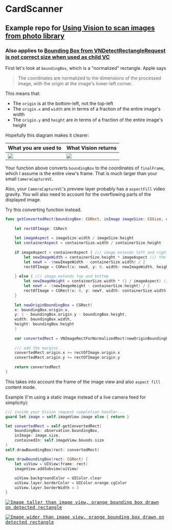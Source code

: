 # CardScanner

## Example repo for [Using Vision to scan images from photo library](https://stackoverflow.com/q/62373844/14351818)
### Also applies to [Bounding Box from VNDetectRectangleRequest is not correct size when used as child VC](https://stackoverflow.com/q/64759383/14351818)

First let's look at `boundingBox`, which is a "normalized" rectangle. Apple says 

> The coordinates are normalized to the dimensions of the processed image, with the origin at the image's lower-left corner.

This means that:
- The `origin` is at the bottom-left, not the top-left
- The `origin.x` and `width` are in terms of a fraction of the entire image's width
- The `origin.y` and `height` are in terms of a fraction of the entire image's height

Hopefully this diagram makes it clearer:


What you are used to | What Vision returns
--- | ---
![](https://i.stack.imgur.com/nDvgI.png) | ![](https://i.stack.imgur.com/owpMn.png)


Your function above converts `boundingBox` to the coordinates of `finalFrame`, which I assume is the entire view's frame. That is much larger than your small `CameraCaptureVC`.

Also, your `CameraCaptureVC`'s preview layer probably has a `aspectFill` video gravity. You will also need to account for the overflowing parts of the displayed image.

Try this converting function instead.

```swift
func getConvertedRect(boundingBox: CGRect, inImage imageSize: CGSize, containedIn containerSize: CGSize) -> CGRect {
    
    let rectOfImage: CGRect
    
    let imageAspect = imageSize.width / imageSize.height
    let containerAspect = containerSize.width / containerSize.height
    
    if imageAspect > containerAspect { /// image extends left and right
        let newImageWidth = containerSize.height * imageAspect /// the width of the overflowing image
        let newX = -(newImageWidth - containerSize.width) / 2
        rectOfImage = CGRect(x: newX, y: 0, width: newImageWidth, height: containerSize.height)
        
    } else { /// image extends top and bottom
        let newImageHeight = containerSize.width * (1 / imageAspect) /// the width of the overflowing image
        let newY = -(newImageHeight - containerSize.height) / 2
        rectOfImage = CGRect(x: 0, y: newY, width: containerSize.width, height: newImageHeight)
    }
    
    let newOriginBoundingBox = CGRect(
    x: boundingBox.origin.x,
    y: 1 - boundingBox.origin.y - boundingBox.height,
    width: boundingBox.width,
    height: boundingBox.height
    )
    
    var convertedRect = VNImageRectForNormalizedRect(newOriginBoundingBox, Int(rectOfImage.width), Int(rectOfImage.height))
    
    /// add the margins
    convertedRect.origin.x += rectOfImage.origin.x
    convertedRect.origin.y += rectOfImage.origin.y
    
    return convertedRect
}
```

This takes into account the frame of the image view and also `aspect fill` content mode.

Example (I'm using a static image instead of a live camera feed for simplicity):

```swift
/// inside your Vision request completion handler...
guard let image = self.imageView.image else { return }

let convertedRect = self.getConvertedRect(
    boundingBox: observation.boundingBox,
    inImage: image.size,
    containedIn: self.imageView.bounds.size
)
self.drawBoundingBox(rect: convertedRect)

func drawBoundingBox(rect: CGRect) {
    let uiView = UIView(frame: rect)
    imageView.addSubview(uiView)
        
    uiView.backgroundColor = UIColor.clear
    uiView.layer.borderColor = UIColor.orange.cgColor
    uiView.layer.borderWidth = 3
}
```

<kbd>[![Image taller than image view, orange bounding box drawn on detected rectangle][1]][1]</kbd>

<kbd>[![Image wider than image view, orange bounding box drawn on detected rectangle][2]][2]</kbd>


  [1]: https://i.stack.imgur.com/7iPMM.png
  [2]: https://i.stack.imgur.com/kUU3z.png
